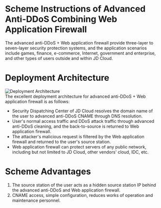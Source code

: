 # Scheme Instructions of Advanced Anti-DDoS Combining Web Application Firewall

The advanced anti-DDoS + Web application firewall provide three-layer to seven-layer security protection systems, and the application scenarios include games, finance, e-commerce, Internet, government and enterprise, and other types of users outside and within JD Cloud.

# Deployment Architecture
![Deployment Architecture](https://github.com/jdcloudcom/cn/blob/edit/image/Advanced%20Anti-DDoS/Best-Practice02.png)<Br/>
The excellent deployment architecture for advanced anti-DDoS + Web application firewall is as follows:
- Security Dispatching Center of JD Cloud resolves the domain name of the user to advanced anti-DDoS CNAME through DNS resolution.
- User's normal access traffic and DDoS attack traffic through advanced anti-DDoS cleaning, and the back-to-source is returned to Web application firewall.
- The attacker's malicious request is filtered by the Web application firewall and returned to the user's source station.
- Web application firewall can protect servers of any public network, including but not limited to JD Cloud, other vendors' cloud, IDC, etc.

# Scheme Advantages
1. The source station of the user acts as a hidden source station IP behind the advanced anti-DDoS and Web application firewall.
2. CNAME access, simple configuration, reduces works of operation and maintenance personnel.
